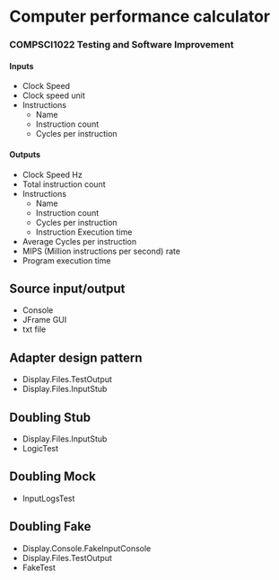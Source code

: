 # Computer performance calculator
### COMPSCI1022 Testing and Software Improvement
#### Inputs
* Clock Speed
* Clock speed unit
* Instructions
  * Name
  * Instruction count
  * Cycles per instruction
    
#### Outputs
* Clock Speed Hz
* Total instruction count
* Instructions
    * Name
    * Instruction count
    * Cycles per instruction
    * Instruction Execution time
* Average Cycles per instruction
* MIPS (Million instructions per second) rate
* Program execution time

## Source input/output
* Console
* JFrame GUI
* txt file

## Adapter design pattern
* Display.Files.TestOutput
* Display.Files.InputStub

## Doubling Stub
* Display.Files.InputStub
* LogicTest

## Doubling Mock
* InputLogsTest

## Doubling Fake
* Display.Console.FakeInputConsole
* Display.Files.TestOutput
* FakeTest
